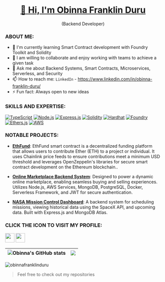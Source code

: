 <h1 align="center"><a href="https://obinna-in.vercel.app/">👋 Hi, I'm Obinna Franklin Duru</a></h1>
<p align="center">(Backend Developer)</p>

### ABOUT ME:

- 🌱 I'm currently learning Smart Contract development with Foundry Toolkit and Solidity
- 👯 I am willing to collaborate and enjoy working with teams to achieve a given task
- 💬 Ask me about Backend Systems, Smart Contracts, Microservices, Serverless, and Security
- 📫 How to reach me: `LinkedIn` - https://www.linkedin.com/in/obinna-franklin-duru/
- ⚡ Fun fact: Always open to new ideas

### SKILLS AND EXPERTISE:

[![TypeScript](https://img.shields.io/badge/-TypeScript-3178C6?style=flat-square&logo=typescript&logoColor=white)](https://www.typescriptlang.org/)
[![Node.js](https://img.shields.io/badge/-Node.js-339933?style=flat-square&logo=node.js&logoColor=white)](https://nodejs.org/)
[![Express.js](https://img.shields.io/badge/-Express.js-000000?style=flat-square&logo=express&logoColor=white)](https://expressjs.com/)
[![Solidity](https://img.shields.io/badge/-Solidity-363636?style=flat-square&logo=solidity&logoColor=white)](https://soliditylang.org/)
[![Hardhat](https://img.shields.io/badge/-Hardhat-3C3C3D?style=flat-square&logo=ethereum&logoColor=white)](https://hardhat.org/)
[![Foundry](https://img.shields.io/badge/-Foundry-2F855A?style=flat-square&logo=github&logoColor=white)](https://getfoundry.sh/)
[![Ethers.js](https://img.shields.io/badge/-Ethers.js-6446FA?style=flat-square&logo=ethereum&logoColor=white)](https://docs.ethers.io/v5/)
[![AWS](https://img.shields.io/badge/-AWS-232F3E?style=flat-square&logo=amazon-aws&logoColor=white)](https://aws.amazon.com/)

### NOTABLE PROJECTS:
- **[EthFund](https://github.com/obinnafranklinduru/ethfund)**: EthFund smart contract is a decentralized funding platform that allows users to contribute Ether (ETH) to a project or individual. It uses Chainlink price feeds to ensure contributions meet a minimum USD threshold and leverages OpenZeppelin's libraries for secure smart contract development on the Ethereum blockchain..

- **[Online Marketplace Backend System](https://github.com/obinnafranklinduru/online-marketplace-system)**: Designed to power a dynamic online marketplace, enabling seamless buying and selling experiences. Utilizes Node.js, AWS Services, MongoDB, PostgreSQL, Docker, Serverless Framework, and JWT for secure authentication.

- **[NASA Mission Control Dashboard](https://github.com/obinnafranklinduru/nasa-project)**: A backend system for scheduling missions, viewing historical data using the SpaceX API, and upcoming data. Built with Express.js and MongoDB Atlas.

### CLICK THE ICON TO VISIT MY PROFILE:

<span>
  <a href="https://twitter.com/FranklinDuru7" target="_blank"><img width="30px" src="https://static.vecteezy.com/system/resources/previews/008/385/855/large_2x/twitter-social-media-icon-symbol-design-illustration-free-vector.jpg"></a>
  <a href="https://www.linkedin.com/in/obinna-franklin-duru/" target="_blank"><img width="30px" src="https://static.vecteezy.com/system/resources/previews/008/385/837/non_2x/linkedin-social-media-icon-symbol-logo-design-illustration-free-vector.jpg"></a>
</span>

| ![Obinna's GitHub stats](https://github-readme-stats.vercel.app/api?username=obinnafranklinduru&show_icons=true&theme=transparent) | <a href="https://github.com/obinnafranklinduru?tab=repositories"><img align="center" src="https://github-readme-stats.vercel.app/api/top-langs/?username=obinnafranklinduru&layout=compact&theme=buefy&hide_border=true" /></a> |
| ---------------------------------------------------------------------------------------------------------------------------------- | ------------------------------------------------------------------------------------------------------------------------------------------------------------------------------------------------------------------------------- |

<p><img align="center" src="https://github-readme-streak-stats.herokuapp.com/?user=obinnafranklinduru&&theme=tokyonight" alt="obinnafranklinduru" /></p>

> Feel free to check out my repositories <a href="https://github.com/obinnafranklinduru?tab=repositories/" target="_blank"></a>
